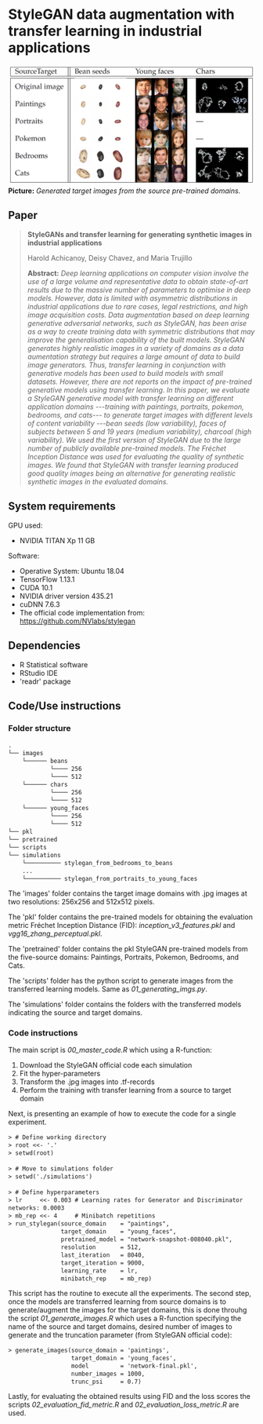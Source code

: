 # StyleGAN data augmentation with transfer learning in industrial applications

![Teaser image](./stylegan_tl.png)
**Picture:** *Generated target images from the source pre-trained domains.*

## Paper
> **StyleGANs and transfer learning for generating synthetic images in industrial applications**
> 
> Harold Achicanoy, Deisy Chavez, and Maria Trujillo
> 
> **Abstract:** *Deep learning applications on computer vision involve the use of a large volume and representative data to obtain state-of-art results due to the massive number of parameters to optimise in deep models.  However, data is limited with asymmetric distributions in industrial applications due to rare cases, legal restrictions, and high image acquisition costs. Data augmentation based on deep learning generative adversarial networks, such as StyleGAN, has been arise as a way to create training data with symmetric distributions that may improve the generalisation capability of the built models. StyleGAN generates highly realistic images  in a variety of domains as a data aumentation strategy but requires a large amount of data to build image generators. Thus, transfer learning in conjunction with generative models has been used to build models with small datasets.  However, there are not reports on the impact of pre-trained generative models using transfer learning. In this paper, we evaluate a StyleGAN generative model with transfer learning on different application domains ---training with paintings, portraits, pokemon, bedrooms, and cats--- to generate target images with different levels of content variability ---bean seeds (low variability), faces of subjects between 5 and 19 years (medium variability), charcoal (high variability). We used the first version of StyleGAN due to the large number of publicly available pre-trained models. The Fréchet Inception Distance was used for evaluating the quality of synthetic images.  We found that StyleGAN with transfer learning produced good quality images being an alternative for generating realistic synthetic images in the evaluated domains.*

## System requirements

GPU used:
- NVIDIA TITAN Xp 11 GB

Software:
- Operative System: Ubuntu 18.04
- TensorFlow 1.13.1
- CUDA 10.1
- NVIDIA driver version 435.21
- cuDNN 7.6.3
- The official code implementation from: https://github.com/NVlabs/stylegan

## Dependencies
- R Statistical software
- RStudio IDE
- 'readr' package

## Code/Use instructions

### Folder structure

```
.
└── images
	└────── beans
			└──── 256
			└──── 512
	└────── chars
			└──── 256
			└──── 512
	└────── young_faces
			└──── 256
			└──── 512
└── pkl
└── pretrained
└── scripts
└── simulations
    └────────── stylegan_from_bedrooms_to_beans
    ...
    └────────── stylegan_from_portraits_to_young_faces
```

The 'images' folder contains the target image domains with .jpg images at two resolutions: 256x256 and 512x512 pixels.

The 'pkl' folder contains the pre-trained models for obtaining the evaluation metric Fréchet Inception Distance (FID): *inception_v3_features.pkl* and *vgg16_zhang_perceptual.pkl*.

The 'pretrained' folder contains the pkl StyleGAN pre-trained models from the five-source domains: Paintings, Portraits, Pokemon, Bedrooms, and Cats.

The 'scripts' folder has the python script to generate images from the transferred learning models. Same as *01_generating_imgs.py*.

The 'simulations' folder contains the folders with the transferred models indicating the source and target domains.

### Code instructions

The main script is *00_master_code.R* which using a R-function:
1. Download the StyleGAN official code each simulation
2. Fit the hyper-parameters
3. Transform the .jpg images into .tf-records
4. Perform the training with transfer learning from a source to target domain

Next, is presenting an example of how to execute the code for a single experiment.
```
> # Define working directory
> root <<- '.'
> setwd(root)

> # Move to simulations folder
> setwd('./simulations')

> # Define hyperparameters
> lr     <<- 0.003 # Learning rates for Generator and Discriminator networks: 0.0003
> mb_rep <<- 4     # Minibatch repetitions
> run_stylegan(source_domain    = "paintings",
               target_domain    = "young_faces",
               pretrained_model = "network-snapshot-008040.pkl",
               resolution       = 512,
               last_iteration   = 8040,
               target_iteration = 9000,
               learning_rate    = lr,
               minibatch_rep    = mb_rep)
```

This script has the routine to execute all the experiments. The second step, once the models are transferred learning from source domains is to generate/augment the images for the target domains, this is done throuhg the script *01_generate_images.R* which uses a R-function specifying the name of the source and target domains, desired number of images to generate and the truncation parameter (from StyleGAN official code):

```
> generate_images(source_domain = 'paintings',
                  target_domain = 'young_faces',
                  model         = 'network-final.pkl',
                  number_images = 1000,
                  trunc_psi     = 0.7)
```

Lastly, for evaluating the obtained results using FID and the loss scores the scripts *02_evaluation_fid_metric.R* and *02_evaluation_loss_metric.R* are used.